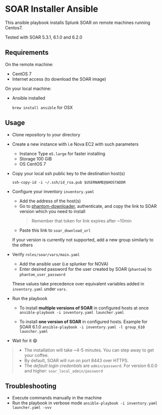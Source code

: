 # SOAR Installer Ansible
This ansible playbook installs Splunk SOAR on remote machines running Centos7.

Tested with SOAR 5.3.1, 6.1.0 and 6.2.0

## Requirements
On the remote machine:
- CentOS 7
- Internet access (to download the SOAR image)

On your local machine:
- Ansible installed

	`brew install ansible` for OSX

## Usage
- Clone repository to your directory

- Create a new instance with i.e Nova EC2 with such parameters
	- Instance Type	`m5.large` for faster installing
	- Storage 100 GiB
	- OS CentOS 7

- Copy your local ssh public key to the destination host(s)

	```ssh-copy-id -i ~/.ssh/id_rsa.pub $USERNAME@$HOSTADDR``` 

- Configure your inventory `inventory.yaml`
	- Add the address of the host(s) 
    - Go to [phantom-downloader](https://my.phantom.us/downloads/), authenticate, and copy the link to SOAR version which you need to install
        > Remember that token for link expires after ~10min
	- Paste this link to `soar_download_url`
    
    If your version is currently not supported, add a new group similarly to the others

- Verify `roles/soar/vars/main.yaml`
	- Add the ansible user (i.e splunker for NOVA)
	- Enter desired password for the user created by SOAR (`phantom`) to `phantom_user_password`
    
    These values take precedence over equivalent variables added in `inventory.yaml` under `vars`. 

- Run the playbook
    - To install **multiple versions of SOAR** in configured hosts at once
	```ansible-playbook -i inventory.yaml launcher.yaml```

    - To install **one version of SOAR** in configured hosts. Example for SOAR 6.1.0
	```ansible-playbook -i inventory.yaml -l group_610 launcher.yaml```

- Wait for it :smile:

>   - The installation will take ~4-5 minutes. You can step away to get your coffee.
>	- By default, SOAR will run on port 8443 over HTTPS.
>	- The *default login credentials* are `admin/password`. For version 6.0.0 and higher: `soar_local_admin/password`

## Troubleshooting
- Execute commands manually in the machine
- Run the playbook in verbose mode
	```ansible-playbook -i inventory.yaml launcher.yaml -vvv```
